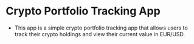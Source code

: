 # Crypto Portfolio Tracking App

- This app is a simple crypto portfolio tracking app that allows users to track their crypto holdings and view their current value in EUR/USD.
